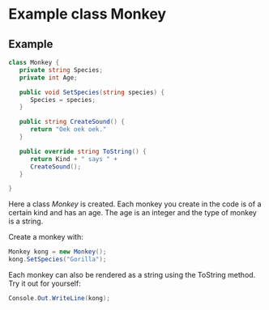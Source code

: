 # Example class Monkey

## Example
```cs
class Monkey {
   private string Species;
   private int Age;

   public void SetSpecies(string species) {
      Species = species;
   }

   public string CreateSound() {
      return "Oek oek oek."
   }

   public override string ToString() {
      return Kind + " says " +
      CreateSound();
   }

}
```

Here a class _Monkey_ is created. Each monkey you create in the code is of a certain kind and has an age. The age is an integer and the type of monkey is a string.

Create a monkey with:

```cs
Monkey kong = new Monkey();
kong.SetSpecies("Gorilla");
```

Each monkey can also be rendered as a string using the ToString method. Try it out for yourself:

```cs
Console.Out.WriteLine(kong);
```